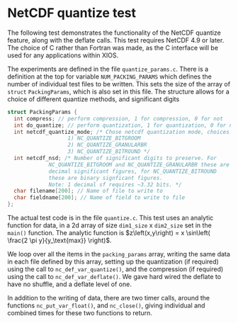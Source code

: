 # NetCDF quantize test

The following test demonstrates the functionality of the NetCDF quantize feature, along with the deflate calls. This test requires NetCDF 4.9 or later. The choice of C rather than Fortran was made, as the C interface will be used for any applications within XIOS.

The experiments are defined in the file `quantize_params.c`. There is a definition at the top for variable `NUM_PACKING_PARAMS` which defines the number of individual test files to be written. This sets the size of the array of `struct` `PackingParams`, which is also set in this file. The structure allows for a choice of different quantize methods, and significant digits

```c
struct PackingParams {
  int compress; // perform compression, 1 for compression, 0 for not
  int do_quantize; // perform quantization, 1 for quantization, 0 for not
  int netcdf_quantize_mode; /* Chose netcdf quantization mode, choices:
			       1) NC_QUANTIZE_BITGROOM
			       2) NC_QUANTIZE_GRANULARBR
			       3) NC_QUANTIZE_BITROUND */
  int netcdf_nsd; /* Number of significant digits to preserve. For
		     NC_QUANTIZE_BITGROOM and NC_QUANTIZE_GRANULARBR these are
		     decimal significant figures, for NC_QUANTIZE_BITROUND
		     these are binary signficant figures.
		     Note: 1 decimal sf requires ~3.32 bits. */
  char filename[200]; // Name of file to write to
  char fieldname[200]; // Name of field to write to file
};
```

The actual test code is in the file `quantize.c`. This test uses an analytic function for data, in a 2d array of size `dim1_size` x `dim2_size` set in the `main()` function. The analytic function is $z\left(x,y\right) = x \sin\left( \frac{2 \pi y}{y_\text{max}} \right)$.

We loop over all the items in the `packing_params` array, writing the same data in each file defined by this array, setting up the quantization (if required) using the call to `nc_def_var_quantize()`, and the compression (if required) using the call to `nc_def_var_deflate()`. We gave hard wired the deflate to have no shuffle, and a deflate level of one.

In addition to the writing of data, there are two timer calls, around the functions `nc_put_var_float()`, and `nc_close()`, giving individual and combined times for these two functions to return.
